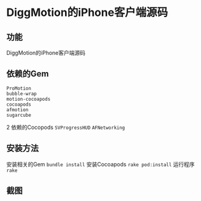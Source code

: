 # DiggMotion的iPhone客户端源码

## 功能
DiggMotion的iPhone客户端源码

## 依赖的Gem
```
ProMotion
bubble-wrap
motion-cocoapods
cocoapods
afmotion
sugarcube
```

2 依赖的Cocopods
``SVProgressHUD``
``AFNetworking``


## 安装方法
安装相关的Gem
``bundle install``
安装Cocoapods
``rake pod:install``
运行程序
``rake``

## 截图